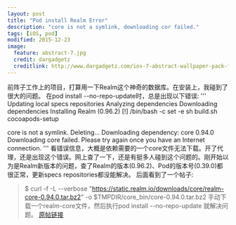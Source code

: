 ```yaml
---
layout: post
title: "Pod install Realm Error"
description: "core is not a symlink, downloading cor failed."
tags: [iOS, pod]
modified: 2015-12-23
image:
  feature: abstract-7.jpg
  credit: dargadgetz
  creditlink: http://www.dargadgetz.com/ios-7-abstract-wallpaper-pack-for-iphone-5-and-ipod-touch-retina/
---
```

前阵子工作上的项目，打算用一下Realm这个神奇的数据库。在安装上，我碰到了很大的问题。
在pod install --no-repo-update时，总是出现以下错误:
'''
Updating local specs repositories
Analyzing dependencies
Downloading dependencies
Installing Realm (0.96.2)
[!] /bin/bash -c 
set -e
sh build.sh cocoapods-setup

core is not a symlink. Deleting...
Downloading dependency: core 0.94.0
Downloading core failed. Please try again once you have an Internet connection.
'''
看错误信息，大概是依赖需要的一个core文件无法下载。开了代理，还是出现这个错误。网上查了一下，还是有挺多人碰到这个问题的。刚开始以为是Realm新版本的问题，查了Realm的版本(0.96.2)、Pod的版本号(0.39.0)都很正常，更新specs repositories都没能解决。
后面看到了一个帖子:
> $ curl -f -L --verbose "https://static.realm.io/downloads/core/realm-core-0.94.0.tar.bz2" -o $TMPDIR/core_bin/core-0.94.0.tar.bz2
手动下载一个realm-core文件，然后执行pod install --no-repo-update 就解决问题。
[原帖链接](http://stackoverflow.com/questions/33725751/pod-install-doesnt-work-when-i-try-to-get-realm-0-96-2)
